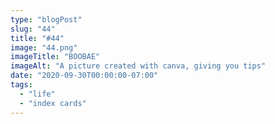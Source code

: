 ```yaml
---
type: "blogPost"
slug: "44"
title: "#44"
image: "44.png"
imageTitle: "BOOBAE"
imageAlt: "A picture created with canva, giving you tips"
date: "2020-09-30T00:00:00-07:00"
tags:
  - "life"
  - "index cards"
---
```


